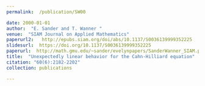 ```yaml
---
permalink:  /publication/SW00

date: 2000-01-01
author:  "E. Sander and T. Wanner "
venue:  "SIAM Journal on Applied Mathematics"
paperurl2:   http://epubs.siam.org/doi/abs/10.1137/S0036139999352225
slidesurl:  https://doi.org/10.1137/S0036139999352225
paperurl:  http://math.gmu.edu/~sander/evelynpapers/SanderWanner_SIAM.pdf
title:  "Unexpectedly linear behavior for the Cahn-Hilliard equation"
citation: "60(6):2182-2202"
collection: publications

---
```

